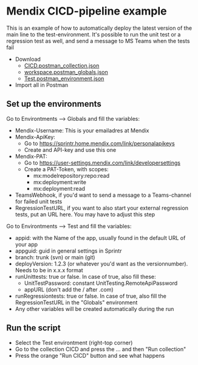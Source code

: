 # Mendix CICD-pipeline example

This is an example of how to automatically deploy the latest version of the main line to the test-environment. It's possible to run the unit test or a regression test as well, and  send a message to MS Teams when the tests fail

- Download
  - [CICD.postman_collection.json](https://github.com/JesperPeterse/CICD-Pipeline-Example/blob/19bec679eb23017ed124ab29e2056a83af577935/CICD.postman_collection.json)
  - [workspace.postman_globals.json](https://github.com/JesperPeterse/CICD-Pipeline-Example/blob/19bec679eb23017ed124ab29e2056a83af577935/workspace.postman_globals.json)
  - [Test.postman_environment.json](https://github.com/JesperPeterse/CICD-Pipeline-Example/blob/19bec679eb23017ed124ab29e2056a83af577935/Test.postman_environment.json)
- Import all in Postman



## Set up the environments

Go to Environtments --> Globals and fill the variables:
- Mendix-Username: This is your emailadres at Mendix
- Mendix-ApiKey:
  - Go to https://sprintr.home.mendix.com/link/personalapikeys
  - Create and API-key and use this one
- Mendix-PAT:
  - Go to https://user-settings.mendix.com/link/developersettings
  - Create a PAT-Token, with scopes:
    - mx:modelrepository:repo:read
    - mx:deployment:write
    - mx:deployment:read
- TeamsWebhook, if you'd want to send a message to a Teams-channel for failed unit tests
- RegressionTestURL, if you want to also start your external regression tests, put an URL here. You may have to adjust this step

Go to Environtments --> Test and fill the variables:
- appid: with the Name of the app, usually found in the default URL of your app
- appguid: guid in general settings in Sprintr
- branch: trunk (svn) or main (git)
- deployVersion: 1.2.3 (or whatever you'd want as the versionnumber). Needs to be in x.x.x format
- runUnittests: true or false. In case of true, also fill these:
  - UnitTestPassword: constant UnitTesting.RemoteApiPassword
  - appURL (don't add the / after .com)
- runRegressiontests: true or false. In case of true, also fill the RegressionTestURL in the "Globals" environment
- Any other variables will be created automatically during the run

## Run the script
- Select the Test environtment (right-top corner)
- Go to the collection CICD and press the ... and then "Run collection"
- Press the orange "Run CICD" button and see what happens
